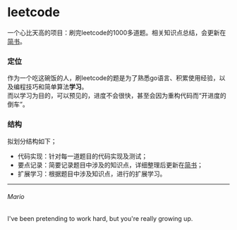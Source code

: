 # leetcode
一个心比天高的项目：刷完leetcode的1000多道题。相关知识点总结，会更新在[简书](https://www.jianshu.com/u/ef1998502270)。
### 定位
作为一个吃这碗饭的人，刷leetcode的题是为了熟悉go语言、积累使用经验，以及编程技巧和简单算法**学习**。  
而以学习为目的，可以预见的，进度不会很快，甚至会因为重构代码而“开进度的倒车”。  
### 结构
拟划分结构如下；  
- 代码实现：针对每一道题目的代码实现及测试；
- 要点记录：简要记录题目中涉及的知识点，详细整理后更新在[简书](https://www.jianshu.com/u/ef1998502270)；
- 扩展学习：根据题目中涉及知识点，进行的扩展学习。
---
###### Mario
I've been pretending to work hard, but you're really growing up.
